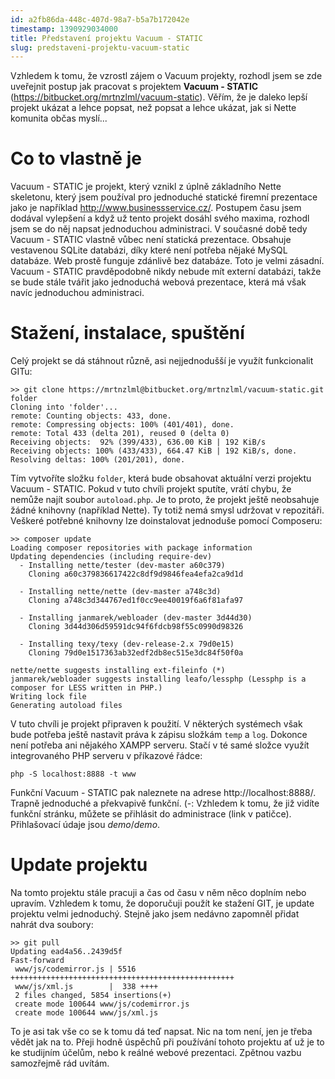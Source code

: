 ```yaml
---
id: a2fb86da-448c-407d-98a7-b5a7b172042e
timestamp: 1390929034000
title: Představení projektu Vacuum - STATIC
slug: predstaveni-projektu-vacuum-static
---
```

Vzhledem k tomu, že vzrostl zájem o Vacuum projekty, rozhodl jsem se zde uveřejnit postup jak pracovat s projektem **Vacuum - STATIC** (https://bitbucket.org/mrtnzlml/vacuum-static). Věřím, že je daleko lepší projekt ukázat a lehce popsat, než popsat a lehce ukázat, jak si Nette komunita občas myslí...

# Co to vlastně je

Vacuum - STATIC je projekt, který vznikl z úplně základního Nette skeletonu, který jsem používal pro jednoduché statické firemní prezentace jako je například http://www.businessservice.cz/. Postupem času jsem dodával vylepšení a když už tento projekt dosáhl svého maxima, rozhodl jsem se do něj napsat jednoduchou administraci. V současné době tedy Vacuum - STATIC vlastně vůbec není statická prezentace. Obsahuje vestavenou SQLite databázi, díky které není potřeba nějaké MySQL databáze. Web prostě funguje zdánlivě bez databáze. Toto je velmi zásadní. Vacuum - STATIC pravděpodobně nikdy nebude mít externí databázi, takže se bude stále tvářit jako jednoduchá webová prezentace, která má však navíc jednoduchou administraci.

# Stažení, instalace, spuštění

Celý projekt se dá stáhnout různě, asi nejjednodušší je využít funkcionalit GITu:

```
>> git clone https://mrtnzlml@bitbucket.org/mrtnzlml/vacuum-static.git folder
Cloning into 'folder'...
remote: Counting objects: 433, done.
remote: Compressing objects: 100% (401/401), done.
remote: Total 433 (delta 201), reused 0 (delta 0)
Receiving objects:  92% (399/433), 636.00 KiB | 192 KiB/s
Receiving objects: 100% (433/433), 664.47 KiB | 192 KiB/s, done.
Resolving deltas: 100% (201/201), done.
```

Tím vytvoříte složku `folder`, která bude obsahovat aktuální verzi projektu Vacuum - STATIC. Pokud v tuto chvíli projekt sputíte, vrátí chybu, že nemůže najít soubor `autoload.php`. Je to proto, že projekt ještě neobsahuje žádné knihovny (například Nette). Ty totiž nemá smysl udržovat v repozitáři. Veškeré potřebné knihovny lze doinstalovat jednoduše pomocí Composeru:

```
>> composer update
Loading composer repositories with package information
Updating dependencies (including require-dev)
  - Installing nette/tester (dev-master a60c379)
    Cloning a60c379836617422c8df9d9846fea4efa2ca9d1d

  - Installing nette/nette (dev-master a748c3d)
    Cloning a748c3d344767ed1f0cc9ee40019f6a6f81afa97

  - Installing janmarek/webloader (dev-master 3d44d30)
    Cloning 3d44d306d59591dc94f6fdcb98f55c0990d98326

  - Installing texy/texy (dev-release-2.x 79d0e15)
    Cloning 79d0e1517363ab32edf2db8ec515e3dc84f50f0a

nette/nette suggests installing ext-fileinfo (*)
janmarek/webloader suggests installing leafo/lessphp (Lessphp is a composer for LESS written in PHP.)
Writing lock file
Generating autoload files
```

V tuto chvíli je projekt připraven k použití. V některých systémech však bude potřeba ještě nastavit práva k zápisu složkám `temp` a `log`. Dokonce není potřeba ani nějakého XAMPP serveru. Stačí v té samé složce využít integrovaného PHP serveru v příkazové řádce:

```
php -S localhost:8888 -t www
```

Funkční Vacuum - STATIC pak naleznete na adrese http://localhost:8888/. Trapně jednoduché a překvapivě funkční. (-: Vzhledem k tomu, že již vidíte funkční stránku, můžete se přihlásit do administrace (link v patičce). Přihlašovací údaje jsou *demo*/*demo*.

# Update projektu

Na tomto projektu stále pracuji a čas od času v něm něco doplním nebo upravím. Vzhledem k tomu, že doporučuji použít ke stažení GIT, je update projektu velmi jednoduchý. Stejně jako jsem nedávno zapomněl přidat nahrát dva soubory:

```
>> git pull
Updating ead4a56..2439d5f
Fast-forward
 www/js/codemirror.js | 5516 ++++++++++++++++++++++++++++++++++++++++++++++++++
 www/js/xml.js        |  338 ++++
 2 files changed, 5854 insertions(+)
 create mode 100644 www/js/codemirror.js
 create mode 100644 www/js/xml.js
```

To je asi tak vše co se k tomu dá teď napsat. Nic na tom není, jen je třeba vědět jak na to. Přeji hodně úspěchů při používání tohoto projektu ať už je to ke studijním účelům, nebo k reálné webové prezentaci. Zpětnou vazbu samozřejmě rád uvítám.
